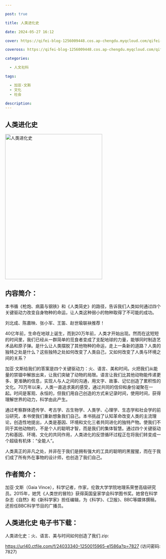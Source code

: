 ```yaml
---

post: true

title: 人类进化史

date: 2024-05-27 16:12

cover: https://qifei-blog-1256009448.cos.ap-chengdu.myqcloud.com/qifei-blog/65f39a529f345e8d03ca0d02.jpg

coveross: https://qifei-blog-1256009448.cos.ap-chengdu.myqcloud.com/qifei-blog/65f39a529f345e8d03ca0d02.jpg

categories:

  - 人文社科

tags:

  - 加亚·文斯
  - 文化
  - 社会

description:
---
```


## 人类进化史
<img alt="人类进化史 " class="aligncenter loading" data-was-processed="true" decoding="async" fetchpriority="high" height="471" src="https://qifei-blog-1256009448.cos.ap-chengdu.myqcloud.com/qifei-blog/65f39a529f345e8d03ca0d02.jpg " style="cursor: zoom-in;" width="314"/>

## 内容简介：

本书循《枪炮、病菌与钢铁》和《人类简史》的路径，告诉我们人类如何通过四个关键驱动力改变自身物种的命运，让人类这种弱小的物种取得了不可能的成功。

刘北成、陈嘉映、张小军、王笛、赵世瑜联袂推荐！

40亿年前，生命在地球上诞生，而到20万年前，人类才开始出现。然而在这短短的时间里，我们已经从一群简单的觅食者变成了支配地球的力量，能够同时制造艺术品和原子弹。是什么让人类摆脱了其他物种的命运，走上一条新的道路？人类的独特之处是什么？这些独特之处如何改变了人类自己，又如何改变了人类与环境之间的关系？

加亚·文斯给我们的答案是四个关键驱动力：火、语言、美和时间。火把我们从能量的禁锢中解放出来，让我们突破了动物的局限。语言让我们比其他动物能传递更多、更准确的信息，实现人与人之间的沟通，用文字、故事、记忆创造了累积性的文化。70万年以来，人类一直追求美的感受，通过共同的信仰和身份凝聚在一起。时间是客观、永恒的，但我们用自己创造的方式来记录时间，使用时间，获得理解世界的动力，科学由此产生。

通过考察群体遗传学、考古学、古生物学、人类学、心理学、生态学和社会学的前沿研究，本书使我们重新想象我们自己。本书挑战了认知革命改变人类的主流理论，创造性地提出，人类是基因、环境和文化三者共同进化的独特产物。使我们不同于其他动物的，不是个人的聪明才智，而是我们的集体智慧。通过四个关键驱动力和基因、环境、文化的共同作用，人类进化的反馈循环过程正在将我们转变成一个超级有机体：“全能人”。

人类真正的非凡之处，并非在于我们是拥有强大的工具的聪明的黑猩猩，而在于我们成了所有外在事物的设计师，也创造了我们自己。

## 作者简介：

加亚·文斯（Gaia Vince），科学记者，作家，伦敦大学学院地理系荣誉高级研究员。2015年，她凭《人类世的冒险》获得英国皇家学会科学图书奖。她曾在科学杂志《自然》和《新科学家》担任编辑，为《科学》、《卫报》、BBC等媒体撰稿，还担任BBC科学节目的广播员。

## 人类进化史 电子书下载：



人类进化史：火、语言、美与时间如何创造了我们.zip: 

https://url40.ctfile.com/f/24033340-1250015965-e1586a?p=7827 (访问密码: 7827)
